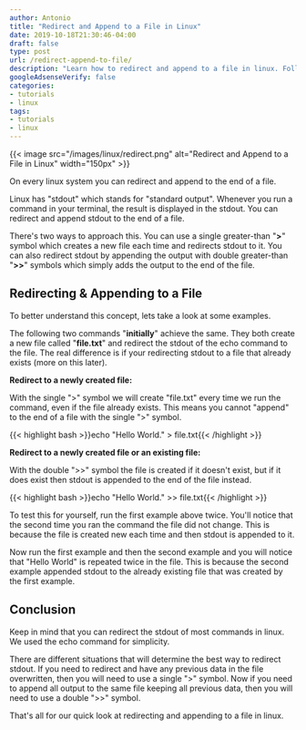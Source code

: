 ```yaml
---
author: Antonio
title: "Redirect and Append to a File in Linux"
date: 2019-10-18T21:30:46-04:00
draft: false
type: post
url: /redirect-append-to-file/
description: "Learn how to redirect and append to a file in linux. Follow this tutorial which will teach you how to redirect and append a command's stdout to a file from the linux command line."
googleAdsenseVerify: false
categories:
- tutorials
- linux
tags:
- tutorials
- linux
---
```


{{< image src="/images/linux/redirect.png" alt="Redirect and Append to a File in Linux" width="150px" >}}

On every linux system you can redirect and append to the end of a file.

Linux has "stdout" which stands for "standard output". Whenever you run a command in your terminal, the result is displayed in the stdout. You can redirect and append stdout to the end of a file.

<!--more-->

There's two ways to approach this. You can use a single greater-than "**>**" symbol which creates a new file each time and redirects stdout to it. You can also redirect stdout by appending the output with double greater-than "**>>**" symbols which simply adds the output to the end of the file.

## **Redirecting & Appending to a File**

To better understand this concept, lets take a look at some examples.

The following two commands "**initially**" achieve the same. They both create a new file called "**file.txt**" and redirect the stdout of the echo command to the file. The real difference is if your redirecting stdout to a file that already exists (more on this later).

**Redirect to a newly created file:**

With the single ">" symbol we will create "file.txt" every time we run the command, even if the file already exists. This means you cannot "append" to the end of a file with the single ">" symbol.

{{< highlight bash >}}echo "Hello World." > file.txt{{< /highlight >}}

**Redirect to a newly created file or an existing file:**

With the double ">>" symbol the file is created if it doesn't exist, but if it does exist then stdout is appended to the end of the file instead.

{{< highlight bash >}}echo "Hello World." >> file.txt{{< /highlight >}}

To test this for yourself, run the first example above twice. You'll notice that the second time you ran the command the file did not change. This is because the file is created new each time and then stdout is appended to it.

Now run the first example and then the second example and you will notice that "Hello World" is repeated twice in the file. This is because the second example appended stdout to the already existing file that was created by the first example.

## **Conclusion**

Keep in mind that you can redirect the stdout of most commands in linux. We used the echo command for simplicity.

There are different situations that will determine the best way to redirect stdout. If you need to redirect and have any previous data in the file overwritten, then you will need to use a single ">" symbol. Now if you need to append all output to the same file keeping all previous data, then you will need to use a double ">>" symbol.

That's all for our quick look at redirecting and appending to a file in linux.
